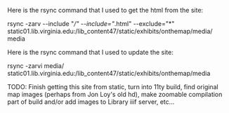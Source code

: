Here is the rsync command that I used to get the html from the site:

rsync -zarv --include "*/" --include="*.html" --exclude="*"  static01.lib.virginia.edu:/lib_content47/static/exhibits/onthemap/media/ media

Here is the rsync command that I used to update the site:

rsync -zarvi media/  static01.lib.virginia.edu:/lib_content47/static/exhibits/onthemap/media

TODO: Finish getting this site from static, turn into 11ty build, find original map images (perhaps from Jon Loy's old hd), make zoomable compilation part of build and/or add images to Library iiif server, etc...